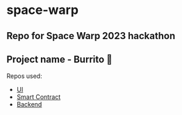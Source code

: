 # space-warp
## Repo for Space Warp 2023 hackathon 
## Project name - Burrito 🌯

Repos used: 
* [UI](https://github.com/SankhaChak/burrito-ui)
* [Smart Contract](https://github.com/sunosuporno/burrito-contracts)
* [Backend](https://github.com/sunosuporno/burrito-backend)
            
